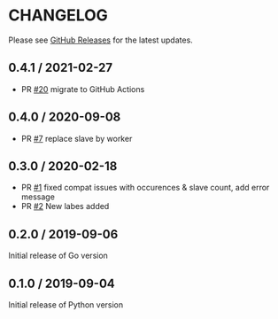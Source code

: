 # CHANGELOG

Please see [GitHub Releases](https://github.com/ContainerSolutions/locust_exporter/releases) for the latest updates.

## 0.4.1 / 2021-02-27

* PR [#20](https://github.com/ContainerSolutions/locust_exporter/pull/20) migrate to GitHub Actions

## 0.4.0 / 2020-09-08

* PR [#7](https://github.com/ContainerSolutions/locust_exporter/pull/7) replace slave by worker

## 0.3.0 / 2020-02-18

* PR [#1](https://github.com/ContainerSolutions/locust_exporter/pull/1) fixed compat issues with occurences & slave count, add error message
* PR [#2](https://github.com/ContainerSolutions/locust_exporter/pull/2) New labes added

## 0.2.0 / 2019-09-06

Initial release of Go version

## 0.1.0 / 2019-09-04

Initial release of Python version
